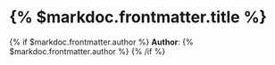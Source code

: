 # {% $markdoc.frontmatter.title %}

{% if $markdoc.frontmatter.author %}
**Author**: {% $markdoc.frontmatter.author %}
{% /if %}
